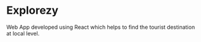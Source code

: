 # Explorezy
Web App developed using React which helps to find the tourist destination at local level.
